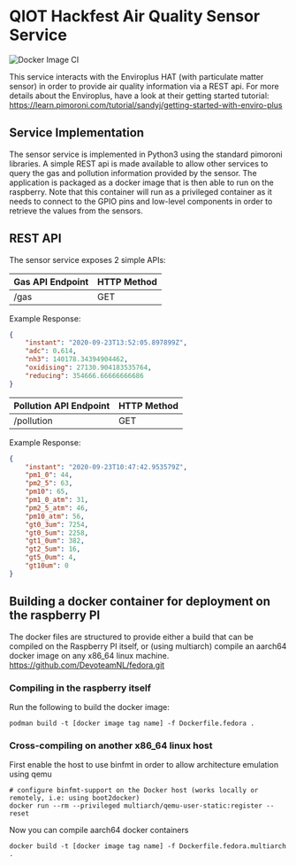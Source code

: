 # QIOT Hackfest Air Quality Sensor Service  

![Docker Image CI](https://github.com/DevoteamNL/qiot-hackfest-sensor-service/workflows/Docker%20Image%20CI/badge.svg)

This service interacts with the Enviroplus HAT (with particulate matter sensor) in order to provide air quality information via a REST api. For more details about the Enviroplus, have a look at their getting started tutorial: https://learn.pimoroni.com/tutorial/sandyj/getting-started-with-enviro-plus

## Service Implementation

The sensor service is implemented in Python3 using the standard pimoroni libraries. A simple REST api is made available to allow other services to query the gas and pollution information provided by the sensor. The application is packaged as a docker image that is then able to run on the raspberry. Note that this container will run as a privileged container as it needs to connect to the GPIO pins and low-level components in order to retrieve the values from the sensors.


## REST API

The sensor service exposes 2 simple APIs:

| Gas API Endpoint | HTTP Method |
| ---------- | ---------- |
| /gas | GET | 

Example Response:

```JSON 
{
    "instant": "2020-09-23T13:52:05.897899Z",
    "adc": 0.614,
    "nh3": 140178.34394904462,
    "oxidising": 27130.904183535764,
    "reducing": 354666.66666666686
} 
```

| Pollution API Endpoint | HTTP Method |
| ---------- | ---------- |
| /pollution | GET | 

Example Response:

```JSON 
{
    "instant": "2020-09-23T10:47:42.953579Z",
    "pm1_0": 44,
    "pm2_5": 63,
    "pm10": 65,
    "pm1_0_atm": 31,
    "pm2_5_atm": 46,
    "pm10_atm": 56,
    "gt0_3um": 7254,
    "gt0_5um": 2258,
    "gt1_0um": 382,
    "gt2_5um": 16,
    "gt5_0um": 4,
    "gt10um": 0
} 
```



## Building a docker container for deployment on the raspberry PI

The docker files are structured to provide either a build that can be compiled on the Raspberry PI itself, or (using multiarch) compile an aarch64 docker image on any x86_64 linux machine. https://github.com/DevoteamNL/fedora.git

### Compiling in the raspberry itself

Run the following to build the docker image:

```
podman build -t [docker image tag name] -f Dockerfile.fedora .
```


### Cross-compiling on another x86_64 linux host

First enable the host to use binfmt in order to allow architecture emulation using qemu

``` 
# configure binfmt-support on the Docker host (works locally or remotely, i.e: using boot2docker)
docker run --rm --privileged multiarch/qemu-user-static:register --reset
```

Now you can compile aarch64 docker containers

```
docker build -t [docker image tag name] -f Dockerfile.fedora.multiarch .
```
